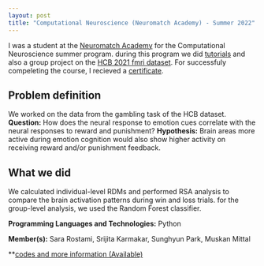 ```yaml
---
layout: post
title: "Computational Neuroscience (Neuromatch Academy) - Summer 2022"
---
```


I was a student at the [Neuromatch Academy](https://academy.neuromatch.io/) for the Computational Neuroscience summer program. during this program we did [tutorials](https://compneuro.neuromatch.io/tutorials/intro.html) and also a group project on the [HCB 2021 fmri dataset](https://www.humanconnectome.org/). For successfuly compeleting the course, I recieved a [certificate](https://github.com/SaraRostami/IndependentCodingVentures/blob/c1bc8809b3490ccfb022f2c099091c930b961583/NeuromatchAcademy_Summer2022/NMA_Student_summer2022.pdf).

## Problem definition
We worked on the data from the gambling task of the HCB dataset.
**Question:** How does the neural response to emotion cues correlate with the neural responses to reward and punishment?
**Hypothesis:** Brain areas more active during emotion cognition would also show higher activity on receiving reward and/or punishment feedback.

## What we did
We calculated individual-level RDMs and performed RSA analysis to compare the brain activation patterns during win and loss trials. for the group-level analysis, we used the Random Forest classifier.
 

**Programming Languages and Technologies:** Python

**Member(s):** Sara Rostami, Srijita Karmakar, Sunghyun Park, Muskan Mittal

**[codes and more information (Available)](https://github.com/SaraRostami/IndependentCodingVentures/tree/main/NeuromatchAcademy_Summer2022)
<!-- (https://github.com/SaraRostami/IndependentCodingVentures/tree/6fdf4723e6b349dc1c7e006a097f86fe9db2943b/NeuromatchAcademy_Summer2022)** -->
